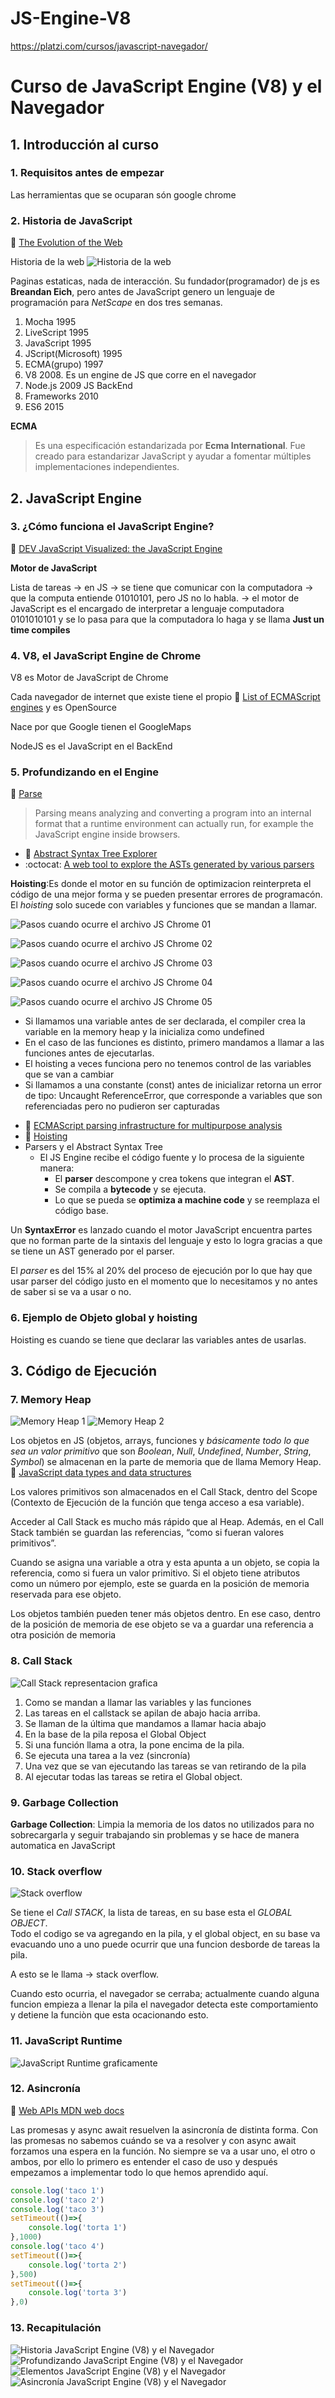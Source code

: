 # JS-Engine-V8
https://platzi.com/cursos/javascript-navegador/



# Curso de JavaScript Engine (V8) y el Navegador

## 1. Introducción al curso
### 1. Requisitos antes de empezar
Las herramientas que se ocuparan són google chrome

### 2. Historia de JavaScript
:link: [The Evolution of the Web](http://www.evolutionoftheweb.com/)

Historia de la web
![Historia de la web](imgs/history_web_01.png)

Paginas estaticas, nada de interacción.
Su fundador(programador) de js es **Breandan Eich**, pero antes de JavaScript genero un lenguaje de programación para _NetScape_ en dos tres semanas.

1. Mocha 1995
2. LiveScript 1995
3. JavaScript 1995
4. JScript(Microsoft) 1995
5. ECMA(grupo) 1997
6. V8 2008. Es un engine de JS que corre en el navegador
7. Node.js 2009 JS BackEnd
8. Frameworks 2010
9. ES6 2015 

**ECMA**
>Es una especificación estandarizada por **Ecma International**. Fue creado para estandarizar JavaScript y ayudar a fomentar múltiples implementaciones independientes.

## 2. JavaScript Engine
### 3. ¿Cómo funciona el JavaScript Engine?
:link: [DEV JavaScript Visualized: the JavaScript Engine](https://dev.to/lydiahallie/javascript-visualized-the-javascript-engine-4cdf)

**Motor de JavaScript**

Lista de tareas -> en JS -> se tiene que comunicar con la computadora -> que la computa entiende 01010101, pero JS no lo habla. -> el motor de JavaScript es el encargado de interpretar a lenguaje computadora 0101010101 y se lo pasa para que la computadora lo haga y se llama **Just un time compiles**

### 4. V8, el JavaScript Engine de Chrome
V8 es Motor de JavaScript de Chrome

Cada navegador de internet que existe tiene el propio :link: [List of ECMAScript engines](https://en.wikipedia.org/wiki/List_of_ECMAScript_engines) y es OpenSource

Nace por que Google tienen el GoogleMaps

NodeJS es el JavaScript en el BackEnd

### 5. Profundizando en el Engine
:link: [Parse](https://developer.mozilla.org/en-US/docs/Glossary/Parse)

>Parsing means analyzing and converting a program into an internal format that a runtime environment can actually run, for example the JavaScript engine inside browsers.

+ :link: [Abstract Syntax Tree Explorer](https://astexplorer.net/)
+ :octocat: [A web tool to explore the ASTs generated by various parsers](https://github.com/fkling/astexplorer)

**Hoisting**:Es donde el motor en su función de optimizacion reinterpreta el código de una mejor forma y se pueden presentar errores de programacón. El _hoisting_ solo sucede con variables y funciones que se mandan a llamar.

![Pasos cuando ocurre el archivo JS Chrome 01](imgs/engine_01.png)

![Pasos cuando ocurre el archivo JS Chrome 02](imgs/engine_02.png)

![Pasos cuando ocurre el archivo JS Chrome 03](imgs/engine_03.png)

![Pasos cuando ocurre el archivo JS Chrome 04](imgs/engine_04.png)

![Pasos cuando ocurre el archivo JS Chrome 05](imgs/engine_05.png)

- Si llamamos una variable antes de ser declarada, el compiler crea la variable en la memory heap y la inicializa como undefined
- En el caso de las funciones es distinto, primero mandamos a llamar a las funciones antes de ejecutarlas.
- El hoisting a veces funciona pero no tenemos control de las variables que se van a cambiar
- Si llamamos a una constante (const) antes de inicializar retorna un error de tipo: Uncaught ReferenceError, que corresponde a variables que son referenciadas pero no pudieron ser capturadas


+ :link: [ECMAScript parsing infrastructure for multipurpose analysis](https://esprima.org/)
+ :link: [Hoisting](https://developer.mozilla.org/en-US/docs/Glossary/Hoisting)
+ Parsers y el Abstract Syntax Tree
    * El JS Engine recibe el código fuente y lo procesa de la siguiente manera: 
        - El **parser** descompone y crea tokens que integran el **AST**.
        - Se compila a **bytecode** y se ejecuta.
        - Lo que se pueda se **optimiza a machine code** y se reemplaza el código base.

Un **SyntaxError** es lanzado cuando el motor JavaScript encuentra partes que no forman parte de la sintaxis del lenguaje y esto lo logra gracias a que se tiene un AST generado por el parser.

El _parser_ es del 15% al 20% del proceso de ejecución por lo que hay que usar parser del código justo en el momento que lo necesitamos y no antes de saber si se va a usar o no.

### 6. Ejemplo de Objeto global y hoisting

Hoisting es cuando se tiene que declarar las variables antes de usarlas.

## 3. Código de Ejecución
### 7. Memory Heap

![Memory Heap 1](imgs/memory_heap_01.png)
![Memory Heap 2](imgs/memory_heap_02.png)

Los objetos en JS (objetos, arrays, funciones y _básicamente todo lo que sea un valor primitivo_ que son _Boolean_, _Null_, _Undefined_, _Number_, _String_, _Symbol_) se almacenan en la parte de memoria que de llama Memory Heap. :link: [JavaScript data types and data structures](https://developer.mozilla.org/en-US/docs/Web/JavaScript/Data_structures)

Los valores primitivos son almacenados en el Call Stack, dentro del Scope (Contexto de Ejecución de la función que tenga acceso a esa variable).

Acceder al Call Stack es mucho más rápido que al Heap. Además, en el Call Stack también se guardan las referencias, “como si fueran valores primitivos”.

Cuando se asigna una variable a otra y esta apunta a un objeto, se copia la referencia, como si fuera un valor primitivo. Si el objeto tiene atributos como un número por ejemplo, este se guarda en la posición de memoria reservada para ese objeto.

Los objetos también pueden tener más objetos dentro. En ese caso, dentro de la posición de memoria de ese objeto se va a guardar una referencia a otra posición de memoria

### 8. Call Stack

![Call Stack representacion grafica](imgs/call_stack_01.png)

1. Como se mandan a llamar las variables y las funciones
2. Las tareas en el callstack se apilan de abajo hacia arriba.
3. Se llaman de la última que mandamos a llamar hacia abajo
4. En la base de la pila reposa el Global Object
5. Si una función llama a otra, la pone encima de la pila.
6. Se ejecuta una tarea a la vez (sincronía)
7. Una vez que se van ejecutando las tareas se van retirando de la pila
8. Al ejecutar todas las tareas se retira el Global object.

### 9. Garbage Collection

**Garbage Collection**: Limpia la memoria de los datos no utilizados para no sobrecargarla y seguir trabajando sin problemas y se hace de manera automatica en JavaScript

### 10. Stack overflow

![Stack overflow](imgs/stack_overflow_01.png)

Se tiene el _Call STACK_, la lista de tareas, en su base esta el _GLOBAL OBJECT_.  
Todo el codigo se va agregando en la pila, y el global object, en su base va evacuando uno a uno
puede ocurrir que una funcion desborde de tareas la pila.

A esto se le llama -> stack overflow.

Cuando esto ocurria, el navegador se cerraba; actualmente cuando alguna funcion empieza a llenar la pila el navegador detecta este comportamiento y detiene la funciòn que esta ocacionando esto.

### 11. JavaScript Runtime

![JavaScript Runtime graficamente](imgs/javascript_runtime_01.png)

### 12. Asincronía
:link: [Web APIs MDN web docs](https://developer.mozilla.org/en-US/docs/Web/API)

Las promesas y async await resuelven la asincronía de distinta forma. Con las promesas no sabemos cuándo se va a resolver y con async await forzamos una espera en la función. No siempre se va a usar uno, el otro o ambos, por ello lo primero es entender el caso de uso y después empezamos a implementar todo lo que hemos aprendido aquí.

```javascript
console.log('taco 1')
console.log('taco 2')
console.log('taco 3')
setTimeout(()=>{
    console.log('torta 1')
},1000)
console.log('taco 4')
setTimeout(()=>{
    console.log('torta 2')
},500)
setTimeout(()=>{
    console.log('torta 3')
},0)
```

### 13. Recapitulación



![Historia JavaScript Engine (V8) y el Navegador](imgs/js_engine_01.jpg)
![Profundizando JavaScript Engine (V8) y el Navegador](imgs/js_engine_02.jpg)
![Elementos JavaScript Engine (V8) y el Navegador](imgs/js_engine_03.jpg)
![Asincronía JavaScript Engine (V8) y el Navegador](imgs/js_engine_04.jpg)


































































